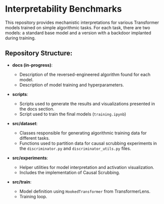 # Interpretability Benchmarks

This repository provides mechanistic interpretations for various Transformer models trained on simple algorithmic tasks. For each task, there are two models: a standard base model and a version with a backdoor implanted during training.

## Repository Structure:

- **docs (in-progress)**:
  - Description of the reversed-engineered algorithm found for each model.
  - Description of model training and hyperparameters.
  
- **scripts**: 
  - Scripts used to generate the results and visualizations presented in the docs section.
  - Script used to train the final models (`training.ipynb`) 

- **src/dataset**: 
  - Classes responsible for generating algorithmic training data for different tasks.
  - Functions used to partition data for causal scrubbing experiments in the `discriminator.py` and `discriminator_utils.py` files.
  
- **src/experiments**: 
  - Helper utilities for model interpretation and activation visualization.
  - Includes the implementation of Causal Scrubbing.
  
- **src/train**: 
  - Model definition using `HookedTransformer` from TransformerLens.
  - Training loop.  



